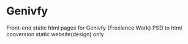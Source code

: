 # Genivfy
Front-end static html pages for Genivfy (Freelance Work)
PSD to html conversion static website(design) only
